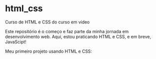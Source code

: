 # html_css
Curso de HTML e CSS do curso em vídeo

Este repositório é o começo e faz parte da minha jornada em desenvolvimento web. Aqui, estou praticando HTML e CSS, e em breve, JavaScipt!

Meu primeiro projeto usando HTML e CSS:
<a href="https://vinivmarinho.github.io/html_css/modulo_02/desafios/projeto/android.html">